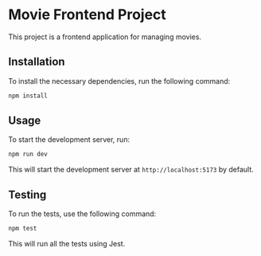 # Movie Frontend Project

This project is a frontend application for managing movies.

## Installation

To install the necessary dependencies, run the following command:

```bash
npm install
```

## Usage

To start the development server, run:

```bash
npm run dev
```

This will start the development server at `http://localhost:5173` by default.

## Testing

To run the tests, use the following command:

```bash
npm test
```

This will run all the tests using Jest.